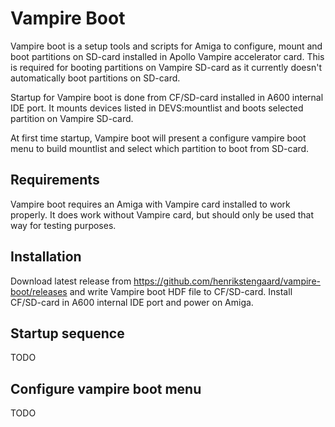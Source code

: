 # Vampire Boot

Vampire boot is a setup tools and scripts for Amiga to configure, mount and boot partitions on SD-card installed in Apollo Vampire accelerator card. This is required for booting partitions on Vampire SD-card as it currently doesn't automatically boot partitions on SD-card.

Startup for Vampire boot is done from CF/SD-card installed in A600 internal IDE port. It mounts devices listed in DEVS:mountlist and boots selected partition on Vampire SD-card.

At first time startup, Vampire boot will present a configure vampire boot menu to build mountlist and select which partition to boot from SD-card.

## Requirements

Vampire boot requires an Amiga with Vampire card installed to work properly. It does work without Vampire card, but should only be used that way for testing purposes.

## Installation

Download latest release from https://github.com/henrikstengaard/vampire-boot/releases and write Vampire boot HDF file to CF/SD-card. Install CF/SD-card in A600 internal IDE port and power on Amiga.

## Startup sequence

TODO

## Configure vampire boot menu

TODO